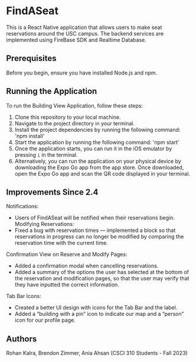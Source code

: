 # FindASeat

This is a React Native application that allows users to make seat reservations around the USC campus. The backend services are implemented using FireBase SDK and Realtime Database.

## Prerequisites

Before you begin, ensure you have installed Node.js and npm.

## Running the Application

To run the Building View Application, follow these steps:

1. Clone this repository to your local machine.
2. Navigate to the project directory in your terminal.
3. Install the project dependencies by running the following command: 'npm install'
4. Start the application by running the following command: 'npm start'
5. Once the application starts, you can run it in the iOS emulator by pressing `i` in the terminal.
6. Alternatively, you can run the application on your physical device by downloading the Expo Go app from the app store. Once downloaded, open the Expo Go app and scan the QR code displayed in your terminal.

## Improvements Since 2.4

Notifications:
- Users of FindASeat will be notified when their reservations begin.
Modifying Reservations:
- Fixed a bug with reservation times — implemented a block so that reservations in progress can no longer be modified by comparing the reservation time with the current time.

Confirmation View on Reserve and Modify Pages:
- Added a confirmation modal when cancelling reservations.
- Added a summary of the options the user has selected at the bottom of the reservation and modification pages, so that the user may verify that they have inputted the correct information.

Tab Bar Icons:
- Created a better UI design with icons for the Tab Bar and the label.
- Added a “building with a pin” icon to indicate our map and a “person” icon for our profile page.

## Authors

Rohan Kalra, Brendon Zimmer, Ania Ahsan (CSCI 310 Students - Fall 2023)
